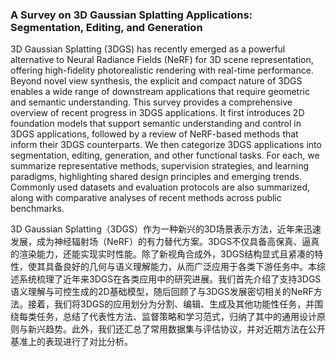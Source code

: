 ### A Survey on 3D Gaussian Splatting Applications: Segmentation, Editing, and Generation

3D Gaussian Splatting (3DGS) has recently emerged as a powerful alternative to Neural Radiance Fields (NeRF) for 3D scene representation, offering high-fidelity photorealistic rendering with real-time performance. Beyond novel view synthesis, the explicit and compact nature of 3DGS enables a wide range of downstream applications that require geometric and semantic understanding. This survey provides a comprehensive overview of recent progress in 3DGS applications. It first introduces 2D foundation models that support semantic understanding and control in 3DGS applications, followed by a review of NeRF-based methods that inform their 3DGS counterparts. We then categorize 3DGS applications into segmentation, editing, generation, and other functional tasks. For each, we summarize representative methods, supervision strategies, and learning paradigms, highlighting shared design principles and emerging trends. Commonly used datasets and evaluation protocols are also summarized, along with comparative analyses of recent methods across public benchmarks.

3D Gaussian Splatting（3DGS）作为一种新兴的3D场景表示方法，近年来迅速发展，成为神经辐射场（NeRF）的有力替代方案。3DGS不仅具备高保真、逼真的渲染能力，还能实现实时性能。除了新视角合成外，3DGS结构显式且紧凑的特性，使其具备良好的几何与语义理解能力，从而广泛应用于各类下游任务中。本综述系统梳理了近年来3DGS在各类应用中的研究进展。我们首先介绍了支持3DGS语义理解与可控生成的2D基础模型，随后回顾了与3DGS发展密切相关的NeRF方法。接着，我们将3DGS的应用划分为分割、编辑、生成及其他功能性任务，并围绕每类任务，总结了代表性方法、监督策略和学习范式，归纳了其中的通用设计原则与新兴趋势。此外，我们还汇总了常用数据集与评估协议，并对近期方法在公开基准上的表现进行了对比分析。
